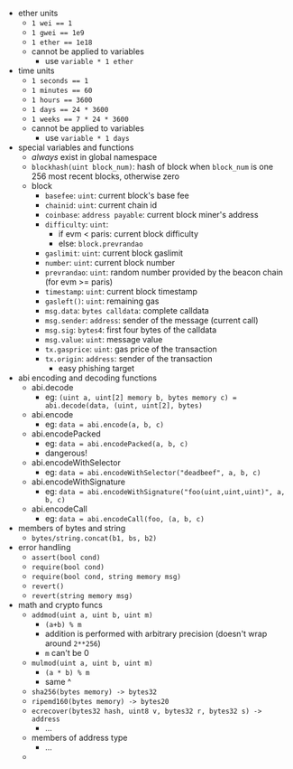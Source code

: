 - ether units
	- `1 wei == 1`
	- `1 gwei == 1e9`
	- `1 ether == 1e18`
	- cannot be applied to variables
		- use `variable * 1 ether`
- time units
	- `1 seconds == 1`
	- `1 minutes == 60`
	- `1 hours == 3600`
	- `1 days == 24 * 3600`
	- `1 weeks == 7 * 24 * 3600`
	- cannot be applied to variables
		- use `variable * 1 days`
- special variables and functions
	- _always_ exist in global namespace
	- `blockhash(uint block_num)`: hash of block when `block_num` is one 256 most recent blocks, otherwise zero
	- block
		- `basefee`: `uint`: current block's base fee
		- `chainid`: `uint`: current chain id
		- `coinbase`: `address payable`: current block miner's address
		- `difficulty`: `uint`:
			- if evm < paris: current block difficulty
			- else: `block.prevrandao`
		- `gaslimit`: `uint`: current block gaslimit
		- `number`: `uint`: current block number
		- `prevrandao`: `uint`: random number provided by the beacon chain (for evm >= paris)
		- `timestamp`: `uint`: current block timestamp
		- `gasleft()`: `uint`: remaining gas
		- `msg.data`: `bytes calldata`: complete calldata
		- `msg.sender`: `address`: sender of the message (current call)
		- `msg.sig`: `bytes4`: first four bytes of the calldata
		- `msg.value`: `uint`: message value
		- `tx.gasprice`: `uint`: gas price of the transaction
		- `tx.origin`: `address`: sender of the transaction
			- easy phishing target
- abi encoding and decoding functions
	- abi.decode
		- eg: `(uint a, uint[2] memory b, bytes memory c) = abi.decode(data, (uint, uint[2], bytes)`
	- abi.encode
		- eg: `data = abi.encode(a, b, c)`
	- abi.encodePacked
		- eg: `data = abi.encodePacked(a, b, c)`
		- dangerous!
	- abi.encodeWithSelector
		- eg: `data = abi.encodeWithSelector("deadbeef", a, b, c)`
	- abi.encodeWithSignature
		- eg: `data = abi.encodeWithSignature("foo(uint,uint,uint)", a, b, c)`
	- abi.encodeCall
		- eg: `data = abi.encodeCall(foo, (a, b, c)`
- members of bytes and string
	- `bytes/string.concat(b1, bs, b2)`
- error handling
	- `assert(bool cond)`
	- `require(bool cond)`
	- `require(bool cond, string memory msg)`
	- `revert()`
	- `revert(string memory msg)`
- math and crypto funcs
	- `addmod(uint a, uint b, uint m)`
		- `(a+b) % m`
		- addition is performed with arbitrary precision (doesn't wrap around `2**256`)
		- `m` can't be 0
	- `mulmod(uint a, uint b, uint m)`
		- `(a * b) % m`
		- same ^
	- `sha256(bytes memory) -> bytes32`
	- `ripemd160(bytes memory) -> bytes20`
	- `ecrecover(bytes32 hash, uint8 v, bytes32 r, bytes32 s) -> address`
		- ...
	- members of address type
		- ...
	-